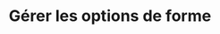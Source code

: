 ﻿---
title: Gérer les options de forme
type: docs
weight: 200
url: /fr/net/managing-shape-options/
---
